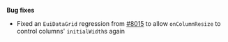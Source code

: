 **Bug fixes**

- Fixed an `EuiDataGrid` regression from [#8015](https://github.com/elastic/eui/pull/8015) to allow `onColumnResize` to control columns' `initialWidth`s again
